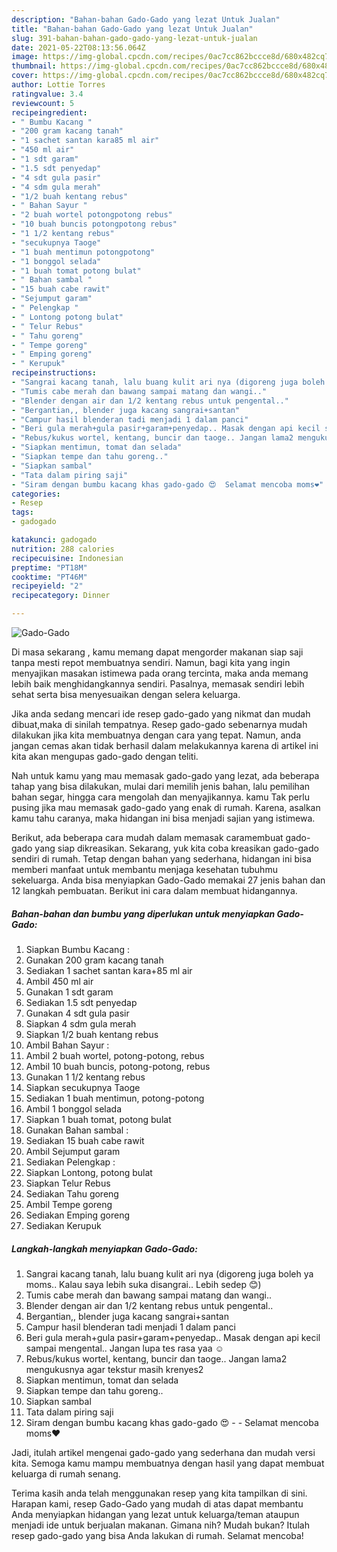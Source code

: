 ```yaml
---
description: "Bahan-bahan Gado-Gado yang lezat Untuk Jualan"
title: "Bahan-bahan Gado-Gado yang lezat Untuk Jualan"
slug: 391-bahan-bahan-gado-gado-yang-lezat-untuk-jualan
date: 2021-05-22T08:13:56.064Z
image: https://img-global.cpcdn.com/recipes/0ac7cc862bccce8d/680x482cq70/gado-gado-foto-resep-utama.jpg
thumbnail: https://img-global.cpcdn.com/recipes/0ac7cc862bccce8d/680x482cq70/gado-gado-foto-resep-utama.jpg
cover: https://img-global.cpcdn.com/recipes/0ac7cc862bccce8d/680x482cq70/gado-gado-foto-resep-utama.jpg
author: Lottie Torres
ratingvalue: 3.4
reviewcount: 5
recipeingredient:
- " Bumbu Kacang "
- "200 gram kacang tanah"
- "1 sachet santan kara85 ml air"
- "450 ml air"
- "1 sdt garam"
- "1.5 sdt penyedap"
- "4 sdt gula pasir"
- "4 sdm gula merah"
- "1/2 buah kentang rebus"
- " Bahan Sayur "
- "2 buah wortel potongpotong rebus"
- "10 buah buncis potongpotong rebus"
- "1 1/2 kentang rebus"
- "secukupnya Taoge"
- "1 buah mentimun potongpotong"
- "1 bonggol selada"
- "1 buah tomat potong bulat"
- " Bahan sambal "
- "15 buah cabe rawit"
- "Sejumput garam"
- " Pelengkap "
- " Lontong potong bulat"
- " Telur Rebus"
- " Tahu goreng"
- " Tempe goreng"
- " Emping goreng"
- " Kerupuk"
recipeinstructions:
- "Sangrai kacang tanah, lalu buang kulit ari nya (digoreng juga boleh ya moms.. Kalau saya lebih suka disangrai.. Lebih sedep 😊)"
- "Tumis cabe merah dan bawang sampai matang dan wangi.."
- "Blender dengan air dan 1/2 kentang rebus untuk pengental.."
- "Bergantian,, blender juga kacang sangrai+santan"
- "Campur hasil blenderan tadi menjadi 1 dalam panci"
- "Beri gula merah+gula pasir+garam+penyedap.. Masak dengan api kecil sampai mengental.. Jangan lupa tes rasa yaa ☺"
- "Rebus/kukus wortel, kentang, buncir dan taoge.. Jangan lama2 mengukusnya agar tekstur masih krenyes2"
- "Siapkan mentimun, tomat dan selada"
- "Siapkan tempe dan tahu goreng.."
- "Siapkan sambal"
- "Tata dalam piring saji"
- "Siram dengan bumbu kacang khas gado-gado 😍  Selamat mencoba moms❤"
categories:
- Resep
tags:
- gadogado

katakunci: gadogado 
nutrition: 288 calories
recipecuisine: Indonesian
preptime: "PT18M"
cooktime: "PT46M"
recipeyield: "2"
recipecategory: Dinner

---
```



![Gado-Gado](https://img-global.cpcdn.com/recipes/0ac7cc862bccce8d/680x482cq70/gado-gado-foto-resep-utama.jpg)

Di masa  sekarang , kamu memang dapat mengorder makanan siap saji tanpa mesti repot membuatnya sendiri. Namun, bagi kita yang ingin menyajikan masakan istimewa pada orang tercinta, maka anda memang lebih baik menghidangkannya sendiri. Pasalnya, memasak sendiri lebih sehat serta bisa menyesuaikan dengan selera keluarga.

Jika anda sedang mencari ide resep gado-gado yang nikmat dan mudah dibuat,maka di sinilah tempatnya. Resep gado-gado  sebenarnya mudah dilakukan jika kita membuatnya dengan cara yang tepat. Namun, anda jangan cemas akan tidak berhasil dalam melakukannya 
karena di artikel ini kita akan mengupas gado-gado dengan teliti.  



Nah untuk kamu yang mau memasak gado-gado yang lezat, ada beberapa tahap yang bisa dilakukan, mulai dari memilih jenis bahan, lalu pemilihan bahan segar, hingga cara mengolah dan menyajikannya. kamu Tak perlu pusing jika mau memasak gado-gado yang enak di rumah. Karena, asalkan kamu  tahu caranya, maka hidangan ini bisa menjadi sajian yang istimewa.

Berikut, ada beberapa cara mudah dalam memasak caramembuat gado-gado yang siap dikreasikan. Sekarang, yuk kita coba kreasikan gado-gado sendiri di rumah. Tetap dengan bahan yang sederhana, hidangan ini bisa memberi manfaat untuk membantu menjaga kesehatan tubuhmu sekeluarga. Anda bisa menyiapkan Gado-Gado memakai 27 jenis bahan dan 12 langkah pembuatan. Berikut ini cara dalam membuat hidangannya.

<!--inarticleads1-->

##### Bahan-bahan dan bumbu yang diperlukan untuk menyiapkan Gado-Gado:

1. Siapkan  Bumbu Kacang :
1. Gunakan 200 gram kacang tanah
1. Sediakan 1 sachet santan kara+85 ml air
1. Ambil 450 ml air
1. Gunakan 1 sdt garam
1. Sediakan 1.5 sdt penyedap
1. Gunakan 4 sdt gula pasir
1. Siapkan 4 sdm gula merah
1. Siapkan 1/2 buah kentang rebus
1. Ambil  Bahan Sayur :
1. Ambil 2 buah wortel, potong-potong, rebus
1. Ambil 10 buah buncis, potong-potong, rebus
1. Gunakan 1 1/2 kentang rebus
1. Siapkan secukupnya Taoge
1. Sediakan 1 buah mentimun, potong-potong
1. Ambil 1 bonggol selada
1. Siapkan 1 buah tomat, potong bulat
1. Gunakan  Bahan sambal :
1. Sediakan 15 buah cabe rawit
1. Ambil Sejumput garam
1. Sediakan  Pelengkap :
1. Siapkan  Lontong, potong bulat
1. Siapkan  Telur Rebus
1. Sediakan  Tahu goreng
1. Ambil  Tempe goreng
1. Sediakan  Emping goreng
1. Sediakan  Kerupuk




<!--inarticleads2-->

##### Langkah-langkah menyiapkan Gado-Gado:

1. Sangrai kacang tanah, lalu buang kulit ari nya (digoreng juga boleh ya moms.. Kalau saya lebih suka disangrai.. Lebih sedep 😊)
1. Tumis cabe merah dan bawang sampai matang dan wangi..
1. Blender dengan air dan 1/2 kentang rebus untuk pengental..
1. Bergantian,, blender juga kacang sangrai+santan
1. Campur hasil blenderan tadi menjadi 1 dalam panci
1. Beri gula merah+gula pasir+garam+penyedap.. Masak dengan api kecil sampai mengental.. Jangan lupa tes rasa yaa ☺
1. Rebus/kukus wortel, kentang, buncir dan taoge.. Jangan lama2 mengukusnya agar tekstur masih krenyes2
1. Siapkan mentimun, tomat dan selada
1. Siapkan tempe dan tahu goreng..
1. Siapkan sambal
1. Tata dalam piring saji
1. Siram dengan bumbu kacang khas gado-gado 😍 -  - Selamat mencoba moms❤




Jadi, itulah artikel mengenai  gado-gado  yang sederhana dan mudah versi kita. Semoga kamu mampu membuatnya dengan hasil yang dapat membuat keluarga di rumah senang. 

Terima kasih anda telah menggunakan resep yang kita tampilkan di sini. Harapan kami, resep  Gado-Gado yang mudah di atas dapat membantu Anda menyiapkan hidangan yang lezat untuk keluarga/teman ataupun menjadi ide untuk berjualan makanan. Gimana nih? Mudah bukan? Itulah resep gado-gado yang bisa Anda lakukan di rumah. Selamat mencoba!


